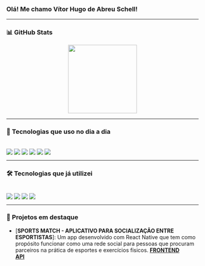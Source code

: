 ### Olá! Me chamo Vítor Hugo de Abreu Schell!

---

### 📊 GitHub Stats
<div align="center">
  <img height="180em" src="https://github-readme-stats.vercel.app/api/top-langs/?username=VitorHasc&layout=compact&langs_count=7&theme=dark"/>
</div>

---

### 🚀 Tecnologias que uso no dia a dia
<div style="display: inline_block"><br/>
  <img align="center" src="https://img.shields.io/badge/JavaScript-F7DF1E?style=for-the-badge&logo=javascript&logoColor=black"/>
  <img align="center" src="https://img.shields.io/badge/Node.js-43853D?style=for-the-badge&logo=node.js&logoColor=white"/>
  <img align="center" src="https://img.shields.io/badge/React-20232A?style=for-the-badge&logo=react&logoColor=61DAFB"/>
  <img align="center" src="https://img.shields.io/badge/React_Native-20232A?style=for-the-badge&logo=react&logoColor=61DAFB"/>
  <img align="center" src="https://img.shields.io/badge/MySQL-00000F?style=for-the-badge&logo=mysql&logoColor=white"/>
  <img align="center" src="https://img.shields.io/badge/MongoDB-4EA94B?style=for-the-badge&logo=mongodb&logoColor=white"/>
</div>

---

### 🛠 Tecnologias que já utilizei
<div style="display: inline_block"><br/>
  <img align="center" src="https://img.shields.io/badge/Java-ED8B00?style=for-the-badge&logo=java&logoColor=white"/>
  <img align="center" src="https://img.shields.io/badge/C++-00599C?style=for-the-badge&logo=c%2B%2B&logoColor=white"/>
  <img align="center" src="https://img.shields.io/badge/PHP-777BB4?style=for-the-badge&logo=php&logoColor=white"/>
  <img align="center" src="https://img.shields.io/badge/Kotlin-0095D5?style=for-the-badge&logo=kotlin&logoColor=white"/>
</div>

---

### 🌟 Projetos em destaque
- [**SPORTS MATCH - APLICATIVO PARA SOCIALIZAÇÃO ENTRE ESPORTISTAS**]: Um app desenvolvido com React Native que tem como propósito funcionar como uma rede social para pessoas que procuram parceiros na prática de esportes e exercícios fisicos.
  [**FRONTEND**](https://github.com/VitorHasc/TCC_FRONTEND) <br/>
  [**API**](https://github.com/VitorHasc/TCC_API)
